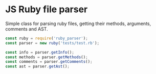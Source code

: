 # JS Ruby file parser
Simple class for parsing ruby files, getting their methods, arguments, comments and AST.

```js
const ruby = require('ruby_parser');
const parser = new ruby('tests/test.rb');

const info = parser.getInfo();
const methods = parser.getMethods();
const comments = parser.getComments();
const ast = parser.getAst();
```

